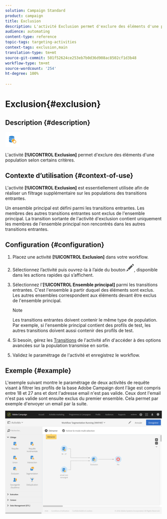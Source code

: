 ```yaml
---
solution: Campaign Standard
product: campaign
title: Exclusion
description: L'activité Exclusion permet d'exclure des éléments d'une population selon certains critères.
audience: automating
content-type: reference
topic-tags: targeting-activities
context-tags: exclusion,main
translation-type: tm+mt
source-git-commit: 501f52624ce253eb7b0d36d908ac8502cf1d3b48
workflow-type: tm+mt
source-wordcount: '254'
ht-degree: 100%

---
```



# Exclusion{#exclusion}

## Description {#description}

![](assets/exclusion.png)

L&#39;activité **[!UICONTROL Exclusion]** permet d&#39;exclure des éléments d&#39;une population selon certains critères.

## Contexte d’utilisation {#context-of-use}

L&#39;activité **[!UICONTROL Exclusion]** est essentiellement utilisée afin de réaliser un filtrage supplémentaire sur les populations des transitions entrantes.

Un ensemble principal est défini parmi les transitions entrantes. Les membres des autres transitions entrantes sont exclus de l&#39;ensemble principal. La transition sortante de l&#39;activité d&#39;exclusion contient uniquement les membres de l&#39;ensemble principal non rencontrés dans les autres transitions entrantes.

## Configuration {#configuration}

1. Placez une activité **[!UICONTROL Exclusion]** dans votre workflow.
1. Sélectionnez l’activité puis ouvrez-la à l’aide du bouton ![](assets/edit_darkgrey-24px.png), disponible dans les actions rapides qui s’affichent.
1. Sélectionnez l&#39;**[!UICONTROL Ensemble principal]** parmi les transitions entrantes. C&#39;est l&#39;ensemble à partir duquel des éléments sont exclus. Les autres ensembles correspondent aux éléments devant être exclus de l&#39;ensemble principal.

   >[!NOTE]
   >
   >Les transitions entrantes doivent contenir le même type de population. Par exemple, si l&#39;ensemble principal contient des profils de test, les autres transitions doivent aussi contenir des profils de test.

1. Si besoin, gérez les [Transitions](../../automating/using/activity-properties.md) de l&#39;activité afin d&#39;accéder à des options avancées sur la population transmise en sortie.
1. Validez le paramétrage de l&#39;activité et enregistrez le workflow.

## Exemple {#example}

L&#39;exemple suivant montre le paramétrage de deux activités de requête visant à filtrer les profils de la base Adobe Campaign dont l&#39;âge est compris entre 18 et 27 ans et dont l&#39;adresse email n&#39;est pas valide. Ceux dont l&#39;email n&#39;est pas valide sont ensuite exclus du premier ensemble. Cela permet par exemple d&#39;envoyer un email par la suite.

![](assets/wkf_exclusion_example.png)


